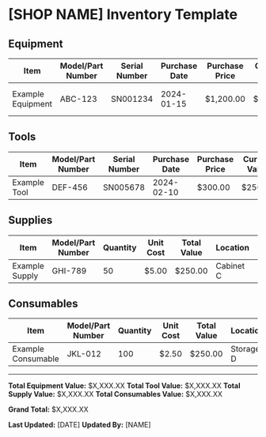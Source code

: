 # [SHOP NAME] Inventory Template

## Equipment

| Item | Model/Part Number | Serial Number | Purchase Date | Purchase Price | Current Value | Location | Condition | Notes |
|------|-------------------|---------------|---------------|----------------|---------------|----------|-----------|-------|
| Example Equipment | ABC-123 | SN001234 | 2024-01-15 | $1,200.00 | $800.00 | Shelf A1 | Good | Warranty expires 2026 |

## Tools

| Item | Model/Part Number | Serial Number | Purchase Date | Purchase Price | Current Value | Location | Condition | Notes |
|------|-------------------|---------------|---------------|----------------|---------------|----------|-----------|-------|
| Example Tool | DEF-456 | SN005678 | 2024-02-10 | $300.00 | $250.00 | Toolbox B | Excellent | |

## Supplies

| Item | Model/Part Number | Quantity | Unit Cost | Total Value | Location | Expiration Date | Notes |
|------|-------------------|----------|-----------|-------------|----------|-----------------|-------|
| Example Supply | GHI-789 | 50 | $5.00 | $250.00 | Cabinet C | 2025-12-31 | |

## Consumables

| Item | Model/Part Number | Quantity | Unit Cost | Total Value | Location | Expiration Date | Notes |
|------|-------------------|----------|-----------|-------------|----------|-----------------|-------|
| Example Consumable | JKL-012 | 100 | $2.50 | $250.00 | Storage D | 2025-06-30 | |

---

**Total Equipment Value:** $X,XXX.XX
**Total Tool Value:** $X,XXX.XX
**Total Supply Value:** $X,XXX.XX
**Total Consumables Value:** $X,XXX.XX

**Grand Total:** $X,XXX.XX

**Last Updated:** [DATE]
**Updated By:** [NAME]